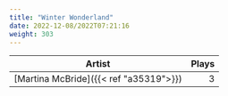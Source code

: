 ```yaml
---
title: "Winter Wonderland"
date: 2022-12-08/2022T07:21:16
weight: 303
---
```




 Artist | Plays 
----- | -----:
[Martina McBride]({{< ref "a35319">}}) | 3
